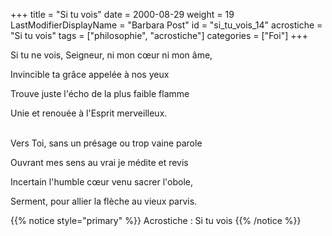 +++
title = "Si tu vois"
date = 2000-08-29
weight = 19
LastModifierDisplayName = "Barbara Post"
id = "si_tu_vois_14"
acrostiche = "Si tu vois"
tags = ["philosophie", "acrostiche"]
categories = ["Foi"]
+++

Si tu ne vois, Seigneur, ni mon cœur ni mon âme,

Invincible ta grâce appelée à nos yeux

Trouve juste l'écho de la plus faible flamme

Unie et renouée à l'Esprit merveilleux.

 \
Vers Toi, sans un présage ou trop vaine parole

Ouvrant mes sens au vrai je médite et revis

Incertain l'humble cœur venu sacrer l'obole,

Serment, pour allier la flèche au vieux parvis.

{{% notice style="primary" %}}
Acrostiche : Si tu vois
{{% /notice %}}

